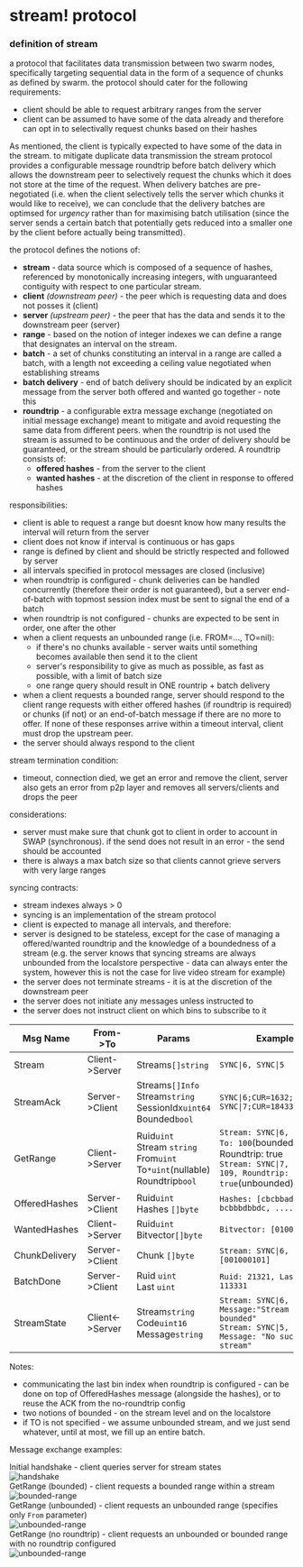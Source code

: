 
stream! protocol
======

### definition of stream
a protocol that facilitates data transmission between two swarm nodes, specifically targeting sequential data in the form of a sequence of chunks as defined by swarm. the protocol should cater for the following requirements: 
- client should be able to request arbitrary ranges from the server
- client can be assumed to have some of the data already and therefore can opt in to selectivally request chunks based on their hashes

As mentioned, the client is typically expected to have some of the data in the stream. to mitigate duplicate data transmission the stream protocol provides a configurable message roundtrip before batch delivery which allows the downstream peer to selectively request the chunks which it does not store at the time of the request.
When delivery batches are pre-negotiated (i.e. when the client selectively tells the server which chunks it would like to receive), we can conclude that the delivery batches are optimsed for _urgency_ rather than for maximising batch utilisation (since the server sends a certain batch that potentially gets reduced into a smaller one by the client before actually being transmitted).

the protocol defines the notions of:
- **stream** - data source which is composed of a sequence of hashes, referenced by monotonically increasing integers, with unguaranteed contiguity with respect to one particular stream.
- **client** _(downstream peer)_ - the peer which is requesting data and does not posses it (client)
- **server** _(upstream peer)_ - the peer that has the data and sends it to the downstream peer (server)
- **range** - based on the notion of integer indexes we can define a range that designates an interval on the stream.
- **batch** - a set of chunks constituting an interval in a range are called a batch, with a length not exceeding a ceiling value negotiated when establishing streams
- **batch delivery** - end of batch delivery should be indicated by an explicit message from the server
both offered and wanted go together - note this
- **roundtrip** - a configurable extra message exchange (negotiated on initial message exchange) meant to mitigate and avoid requesting the same data from different peers. when the roundtrip is not used the stream is assumed to be continuous and the order of delivery should be guaranteed, or the stream should be particularly ordered. A roundtrip consists of:
    - **offered hashes** - from the server to the client
    - **wanted hashes** - at the discretion of the client in response to offered hashes

responsibilities:
- client is able to request a range but doesnt know how many results the interval will return from the server
- client does not know if interval is continuous or has gaps
- range is defined by client and should be strictly respected and followed by server
- all intervals specified in protocol messages are closed (inclusive)
- when roundtrip is configured - chunk deliveries can be handled concurrently (therefore their order is not guaranteed), but a server end-of-batch with topmost session index must be sent to signal the end of a batch
- when roundtrip is not configured - chunks are expected to be sent in order, one after the other
- when a client requests an unbounded range (i.e. FROM=..., TO=nil):
    - if there's no chunks available - server waits until something becomes available then send it to the client
    - server's responsibility to give as much as possible, as fast as possible, with a limit of batch size
    - one range query should result in ONE rountrip + batch delivery
- when a client requests a bounded range, server should respond to the client range requests with either offered hashes (if roundtrip is required) or chunks (if not) or an end-of-batch message if there are no more to offer. If none of these responses arrive within a timeout interval, client must drop the upstream peer.
- the server should always respond to the client

 
stream termination condition:
 - timeout, connection died, we get an error and remove the client, server also gets an error from p2p layer and removes all servers/clients and drops the peer

considerations:
- server must make sure that chunk got to client in order to account in SWAP (synchronous). if the send does not result in an error - the send should be accounted
- there is always a max batch size so that clients cannot grieve servers with very large ranges

syncing contracts:
 - stream indexes always > 0
 - syncing is an implementation of the stream protocol
 - client is expected to manage all intervals, and therefore:
 - server is designed to be stateless, except for the case of managing a offered/wanted roundtrip and the knowledge of a boundedness of a stream (e.g. the server knows that syncing streams are always unbounded from the localstore perspective - data can always enter the system, however this is not the case for live video stream for example)
 - the server does not terminate streams - it is at the discretion of the downstream peer
 - the server does not initiate any messages unless instructed to
 - the server does not instruct client on which bins to subscribe to it


| Msg Name | From->To | Params   | Example |
| -------- | -------- | -------- | ------- |
| Stream   | Client->Server  | Streams`[]string` | `SYNC\|6, SYNC\|5` |
| StreamAck   | Server->Client  | Streams`[]Info` <br>Stream`string`<br>SessionIdx`uint64` <br>Bounded`bool` | `SYNC\|6;CUR=1632;bounded, SYNC\|7;CUR=18433;bounded` |
| GetRange | Client->Server| Ruid`uint`<br>Stream `string`<br>From`uint`<br>To`*uint`(nullable)<br>Roundtrip`bool` | `Stream: SYNC\|6, From: 1, To: 100`(bounded), Roundtrip: true<br>`Stream: SYNC\|7, From: 109, Roundtrip: true`(unbounded) | 
| OfferedHashes | Server->Client| Ruid`uint`<br>Hashes `[]byte` | `Hashes: [cbcbbaddda, bcbbbdbbdc, ....]` |
| WantedHashes | Client->Server | Ruid`uint`<br>Bitvector`[]byte` | `Bitvector: [0100100100] ` |
| ChunkDelivery | Server->Client | Chunk `[]byte` | `Stream: SYNC\|6, Chunk: [001000101]` |
| BatchDone | Server->Client| Ruid `uint`<br>Last `uint` | `Ruid: 21321, Last: 113331` |
| StreamState | Client<->Server | Stream`string`<br>Code`uint16`<br>Message`string`| `Stream: SYNC\|6, Code:1, Message:"Stream became bounded"`<br>`Stream: SYNC\|5, Code:2, Message: "No such stream"` |


Notes:
* communicating the last bin index when roundtrip is configured - can be done on top of OfferedHashes message (alongside the hashes), or to reuse the ACK from the no-roundtrip config
* two notions of bounded - on the stream level and on the localstore
* if TO is not specified - we assume unbounded stream, and we just send whatever, until at most, we fill up an entire batch.


Message exchange examples:

Initial handshake - client queries server for stream states<br>
![handshake](https://raw.githubusercontent.com/ethersphere/swarm/stream-spec/docs/diagrams/stream-handshake.png)
<br>
GetRange (bounded) - client requests a bounded range within a stream<br>
![bounded-range](https://raw.githubusercontent.com/ethersphere/swarm/stream-spec/docs/diagrams/stream-bounded.png)
<br>
GetRange (unbounded) - client requests an unbounded range (specifies only `From` parameter)<br>
![unbounded-range](https://raw.githubusercontent.com/ethersphere/swarm/stream-spec/docs/diagrams/stream-unbounded.png)
<br>
GetRange (no roundtrip) - client requests an unbounded or bounded range with no roundtrip configured<br>
![unbounded-range](https://raw.githubusercontent.com/ethersphere/swarm/stream-spec/docs/diagrams/stream-no-roundtrip.png)

